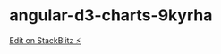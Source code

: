 # angular-d3-charts-9kyrha

[Edit on StackBlitz ⚡️](https://stackblitz.com/edit/angular-d3-charts-9kyrha)